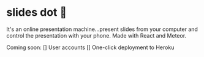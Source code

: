 # slides dot 🎉

It's an online presentation machine...present slides from your computer and control the presentation with your phone. Made with React and Meteor.

Coming soon:
[] User accounts
[] One-click deployment to Heroku
